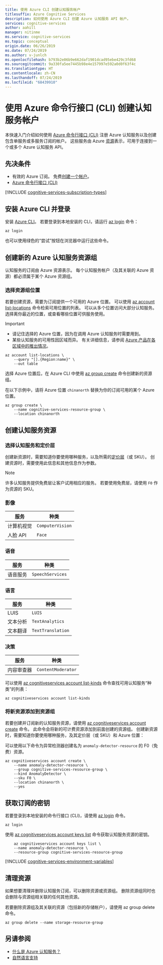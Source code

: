 ```yaml
---
title: 使用 Azure CLI 创建认知服务帐户
titlesuffix: Azure Cognitive Services
description: 如何使用 Azure CLI 创建 Azure 认知服务 API 帐户。
services: cognitive-services
author: aahill
manager: nitinme
ms.service: cognitive-services
ms.topic: conceptual
origin.date: 06/26/2019
ms.date: 07/24/2019
ms.author: v-junlch
ms.openlocfilehash: b793b2e06b9e662daf1901dcad95ebe429c3fd68
ms.sourcegitcommit: 9a330fa5ee7445b98e4e157997e592a0d0f63f4c
ms.translationtype: HT
ms.contentlocale: zh-CN
ms.lasthandoff: 07/24/2019
ms.locfileid: "68439910"
---
```

# <a name="create-a-cognitive-services-account-using-the-azure-command-line-interfacecli"></a>使用 Azure 命令行接口 (CLI) 创建认知服务帐户

本快速入门介绍如何使用 [Azure 命令行接口 (CLI)](/cli/install-azure-cli?view=azure-cli-latest) 注册 Azure 认知服务以及创建包含单服务或多服务订阅的帐户。 这些服务由 Azure [资源](/azure-resource-manager/resource-group-portal)表示，可用于连接到一个或多个 Azure 认知服务 API。

## <a name="prerequisites"></a>先决条件

* 有效的 Azure 订阅。 免费[创建一个帐户](https://www.azure.cn/pricing/1rmb-trial/)。
* [Azure 命令行接口 (CLI)](/cli/install-azure-cli?view=azure-cli-latest)

[!INCLUDE [cognitive-services-subscription-types](../../includes/cognitive-services-subscription-types.md)]

## <a name="install-the-azure-cli-and-sign-in"></a>安装 Azure CLI 并登录 

安装 [Azure CLI](/cli/install-azure-cli?view=azure-cli-latest)。 若要登录到本地安装的 CLI，请运行 [az login](/cli/reference-index#az-login) 命令：

```console
az login
```

也可以使用绿色的“尝试”按钮在浏览器中运行这些命令。 
 
## <a name="create-a-new-azure-cognitive-services-resource-group"></a>创建新的 Azure 认知服务资源组

认知服务的订阅由 Azure 资源表示。 每个认知服务帐户（及其关联的 Azure 资源）都必须属于某个 Azure 资源组。

### <a name="choose-your-resource-group-location"></a>选择资源组位置

若要创建资源，需要为订阅提供一个可用的 Azure 位置。 可以使用 [az account list-locations](/cli/account#az-account-list-locations) 命令检索可用位置的列表。 可以从多个位置访问大部分认知服务。 选择离你最近的位置，或查看哪些位置可供服务使用。

> [!IMPORTANT]
> * 请记住选择的 Azure 位置，因为在调用 Azure 认知服务时需要用到。
> * 某些认知服务的可用性因区域而异。 有关详细信息，请参阅 [Azure 产品在各区域中的推出情况](https://azure.microsoft.com/global-infrastructure/services/?products=cognitive-services)。  

```azurecli
az account list-locations \
    --query "[].{Region:name}" \
    --out table
```

选择 Azure 位置后，在 Azure CLI 中使用 [az group create](/cli/group#az-group-create) 命令创建新的资源组。

在以下示例中，请将 Azure 位置 `chinanorth` 替换为你的订阅可用的某个 Azure 位置。

```azurecli
az group create \
    --name cognitive-services-resource-group \
    --location chinanorth
```

## <a name="create-a-cognitive-services-resource"></a>创建认知服务资源

### <a name="choose-a-cognitive-service-and-pricing-tier"></a>选择认知服务和定价层

创建新资源时，需要知道你要使用哪种服务，以及所需的[定价层](https://www.azure.cn/pricing/details/cognitive-services/)（或 SKU）。 创建资源时，需要使用此信息和其他信息作为参数。

> [!NOTE]
> 许多认知服务提供免费层让客户试用相应的服务。 若要使用免费层，请使用 `F0` 作为资源的 SKU。

### <a name="vision"></a>影像

| 服务                    | 种类                      |
|----------------------------|---------------------------|
| 计算机视觉            | `ComputerVision`          |
| 人脸 API                   | `Face`                    |

### <a name="speech"></a>语音

| 服务            | 种类                 |
|--------------------|----------------------|
| 语音服务    | `SpeechServices`     |

### <a name="language"></a>语言

| 服务            | 种类                |
|--------------------|---------------------|
| LUIS               | `LUIS`              |
| 文本分析     | `TextAnalytics`     |
| 文本翻译   | `TextTranslation`   |

### <a name="decision"></a>决策

| 服务           | 种类               |
|-------------------|--------------------|
| 内容审查器 | `ContentModerator` |

可以使用 [az cognitiveservices account list-kinds](/cli/cognitiveservices/account?view=azure-cli-latest#az-cognitiveservices-account-list-kinds) 命令查找可用认知服务“种类”的列表：

```azurecli
az cognitiveservices account list-kinds
```

### <a name="add-a-new-resource-to-your-resource-group"></a>将新资源添加到资源组

若要创建并订阅新的认知服务资源，请使用 [az cognitiveservices account create](/cli/cognitiveservices/account?view=azure-cli-latest#az-cognitiveservices-account-create) 命令。 此命令会将新的可计费资源添加到前面创建的资源组。 创建新资源时，需要知道你要使用哪种服务，及其定价层（或 SKU）和 Azure 位置：

可以使用以下命令为异常检测器创建名为 `anomaly-detector-resource` 的 F0（免费）资源。

```azurecli
az cognitiveservices account create \
    --name anomaly-detector-resource \
    --group cognitive-services-resource-group \
    --kind AnomalyDetector \
    --sku F0 \
    --location chinanorth \
    --yes
```

## <a name="get-the-keys-for-your-subscription"></a>获取订阅的密钥

若要登录到本地安装的命令行接口 (CLI)，请使用 [az login](/cli/reference-index?view=azure-cli-latest#az-login) 命令。

```console
az login
```

使用 [az cognitiveservices account keys list](/cli/cognitiveservices/account/keys?view=azure-cli-latest#az-cognitiveservices-account-keys-list) 命令获取认知服务资源的密钥。

```azurecli
    az cognitiveservices account keys list \
    --name anomaly-detector-resource \
    --resource-group cognitive-services-resource-group
```

[!INCLUDE [cognitive-services-environment-variables](../../includes/cognitive-services-environment-variables.md)]

## <a name="clean-up-resources"></a>清理资源

如果想要清理并删除认知服务订阅，可以删除资源或资源组。 删除资源组同时也会删除与资源组相关联的任何其他资源。

若要删除资源组及其关联的资源（包括新的存储帐户），请使用 az group delete 命令。

```azurecli
az group delete --name storage-resource-group
```

## <a name="see-also"></a>另请参阅

* [什么是 Azure 认知服务？](Welcome.md)
* [自然语言支持](language-support.md)

<!-- Update_Description: link update -->

